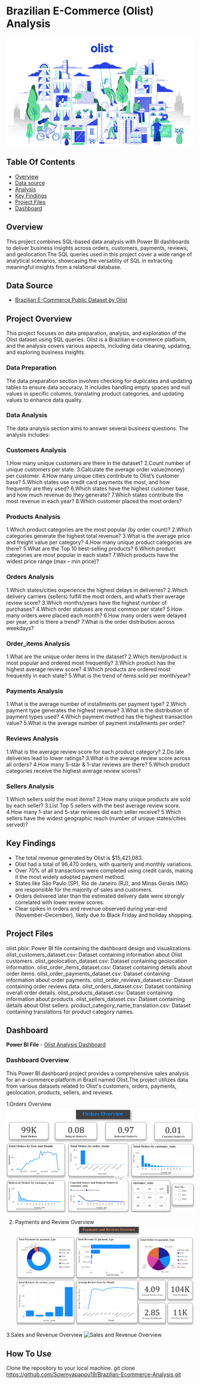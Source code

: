 # **Brazilian E-Commerce (Olist) Analysis**

![Olist Dashboard Banner](images/olist.png)

## **Table Of Contents**
- [Overview](#overview)
- [Data source](#data-source)
- [Analysis](#analysis)
- [Key Findings](#key-findings)
- [Project Files](#project-files)
- [Dashboard](#dashboard)

## **Overview**

This project combines SQL-based data analysis with Power BI dashboards to deliver business insights across orders, customers, payments, reviews, and geolocation.The SQL queries used in this project cover a wide range of analytical scenarios, showcasing the versatility of SQL in extracting meaningful insights from a relational database.

## **Data Source**
- [Brazilian E-Commerce Public Dataset by Olist](https://www.kaggle.com/datasets/olistbr/brazilian-ecommerce)

## **Project Overview**

This project focuses on data preparation, analysis, and exploration of the Olist dataset using SQL queries. Olist is a Brazilian e-commerce platform, and the analysis covers various aspects, including data cleaning, updating, and exploring business insights.

### **Data Preparation**

The data preparation section involves checking for duplicates and updating tables to ensure data accuracy. It includes handling empty spaces and null values in specific columns, translating product categories, and updating values to enhance data quality.

### **Data Analysis**

The data analysis section aims to answer several business questions. The analysis includes:

### **Customers Analysis**
1.How many unique customers are there in the dataset?
2.Count number of unique customers per state.
3.Calculate the average order value(money) per customer.
4.How many unique cities contribute to Olist’s customer base?
5.Which states use credit card payments the most, and how frequently are they used?
6.Which states have the highest customer base, and how much revenue do they generate?
7.Which states contribute the most revenue in each year?
8.Which customer placed the most orders?

### **Products Analysis**
1.Which product categories are the most popular (by order count)?
2.Which categories generate the highest total revenue? 
3.What is the average price and freight value per category?
4.How many unique product categories are there?
5.What are the Top 10 best-selling products?
6.Which product categories are most popular in each state?
7.Which products have the widest price range (max – min price)?

### **Orders Analysis**
1.Which states/cities experience the highest delays in deliveries?
2.Which delivery carriers (sellers) fulfill the most orders, and what’s their average review score?
3.Which months/years have the highest number of purchases?
4.Which order statuses are most common per state?
5.How many orders were placed each month?
6.How many orders were delayed per year, and is there a trend?
7.What is the order distribution across weekdays?

### **Order_items Analysis**
1.What are the unique order items in the dataset?
2.Which item/product is most popular and ordered most frequently?
3.Which product has the highest average review score? 
4.Which products are ordered most frequently in each state? 
5.What is the trend of items sold per month/year?

### **Payments Analysis**
1.What is the average number of installments per payment type?
2.Which payment type generates the highest revenue?
3.What is the distribution of payment types used?
4.Which payment method has the highest transaction value?
5.What is the average number of payment installments per order?

### **Reviews Analysis**
1.What is the average review score for each product category? 
2.Do late deliveries lead to lower ratings? 
3.What is the average review score across all orders?
4.How many 5-star & 1-star reviews are there?
5.Which product categories receive the highest average review scores?

### **Sellers Analysis**
1.Which sellers sold the most items?
2.How many unique products are sold by each seller?
3.List Top 5 sellers with the best average review score.
4.How many 1-star and 5-star reviews did each seller receive?
5.Which sellers have the widest geographic reach (number of unique states/cities served)?

## **Key Findings**
- The total revenue generated by Olist is $15,421,083.
- Olist had a total of 96,470 orders, with quarterly and monthly variations.
- Over 70% of all transactions were completed using credit cards, making it the most widely adopted payment method.
- States like São Paulo (SP), Rio de Janeiro (RJ), and Minas Gerais (MG) are responsible for the majority of sales and customers.
- Orders delivered later than the estimated delivery date were strongly correlated with lower review scores.
- Clear spikes in orders and revenue observed during year-end (November–December), likely due to Black Friday and holiday shopping.

## **Project Files**
olist.pbix: Power BI file containing the dashboard design and visualizations.
olist_customers_dataset.csv: Dataset containing information about Olist customers.
olist_geolocation_dataset.csv: Dataset containing geolocation information.
olist_order_items_dataset.csv: Dataset containing details about order items.
olist_order_payments_dataset.csv: Dataset containing information about order payments.
olist_order_reviews_dataset.csv: Dataset containing order reviews data.
olist_orders_dataset.csv: Dataset containing overall order details.
olist_products_dataset.csv: Dataset containing information about products.
olist_sellers_dataset.csv: Dataset containing details about Olist sellers.
product_category_name_translation.csv: Dataset containing translations for product category names.

## **Dashboard**
**Power BI File** - [Olist Analysis Dashboard](./dashboards/olist_analysis_dashboard.pbix)

### **Dashboard Overview**
This Power BI dashboard project provides a comprehensive sales analysis for an e-commerce platform in Brazil named Olist.The project utilizes data from various datasets related to Olist's customers, orders, payments, geolocation, products, sellers, and reviews.

1.Orders Overview
  ![Orders Overview](images/Orders_Overview.png)

2. Payments and Review Overview
  ![Payments and Reviews Overview](images/Payments_Reviews_Overview.png)

3.Sales and Revenue Overview
  ![Sales and Revenue Overview](images/Sales_Revenue.png)

## **How To Use**
  Clone the repository to your local machine.
  git clone https://github.com/Sowmyapappu19/Brazilian-Ecommerce-Analysis.git






